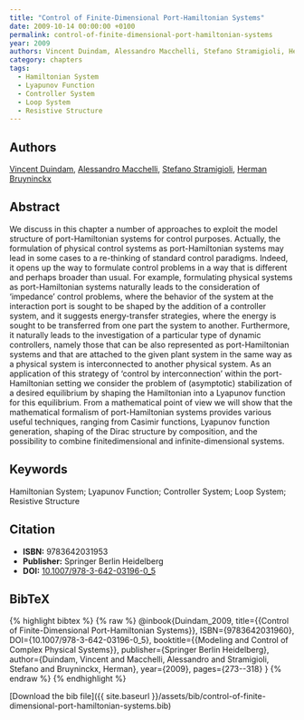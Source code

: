 ```yaml
---
title: "Control of Finite-Dimensional Port-Hamiltonian Systems"
date: 2009-10-14 00:00:00 +0100
permalink: control-of-finite-dimensional-port-hamiltonian-systems
year: 2009
authors: Vincent Duindam, Alessandro Macchelli, Stefano Stramigioli, Herman Bruyninckx
category: chapters
tags:
  - Hamiltonian System
  - Lyapunov Function
  - Controller System
  - Loop System
  - Resistive Structure
---
```

 
## Authors
[Vincent Duindam](authors/vincent-duindam), [Alessandro Macchelli](authors/alessandro-macchelli), [Stefano Stramigioli](authors/stefano-stramigioli), [Herman Bruyninckx](authors/herman-bruyninckx)
 
## Abstract
We discuss in this chapter a number of approaches to exploit the model structure of port-Hamiltonian systems for control purposes. Actually, the formulation of physical control systems as port-Hamiltonian systems may lead in some cases to a re-thinking of standard control paradigms. Indeed, it opens up the way to formulate control problems in a way that is different and perhaps broader than usual. For example, formulating physical systems as port-Hamiltonian systems naturally leads to the consideration of ‘impedance’ control problems, where the behavior of the system at the interaction port is sought to be shaped by the addition of a controller system, and it suggests energy-transfer strategies, where the energy is sought to be transferred from one part the system to another. Furthermore, it naturally leads to the investigation of a particular type of dynamic controllers, namely those that can be also represented as port-Hamiltonian systems and that are attached to the given plant system in the same way as a physical system is interconnected to another physical system. As an application of this strategy of ‘control by interconnection’ within the port-Hamiltonian setting we consider the problem of (asymptotic) stabilization of a desired equilibrium by shaping the Hamiltonian into a Lyapunov function for this equilibrium. From a mathematical point of view we will show that the mathematical formalism of port-Hamiltonian systems provides various useful techniques, ranging from Casimir functions, Lyapunov function generation, shaping of the Dirac structure by composition, and the possibility to combine finitedimensional and infinite-dimensional systems.
 
## Keywords
Hamiltonian System; Lyapunov Function; Controller System; Loop System; Resistive Structure
 
## Citation
- **ISBN:** 9783642031953
- **Publisher:** Springer Berlin Heidelberg
- **DOI:** [10.1007/978-3-642-03196-0_5](https://doi.org/10.1007/978-3-642-03196-0_5)
 
## BibTeX
{% highlight bibtex %}
{% raw %}
@inbook{Duindam_2009,
  title={{Control of Finite-Dimensional Port-Hamiltonian Systems}},
  ISBN={9783642031960},
  DOI={10.1007/978-3-642-03196-0_5},
  booktitle={{Modeling and Control of Complex Physical Systems}},
  publisher={Springer Berlin Heidelberg},
  author={Duindam, Vincent and Macchelli, Alessandro and Stramigioli, Stefano and Bruyninckx, Herman},
  year={2009},
  pages={273--318}
}
{% endraw %}
{% endhighlight %}
 
[Download the bib file]({{ site.baseurl }}/assets/bib/control-of-finite-dimensional-port-hamiltonian-systems.bib)
 
